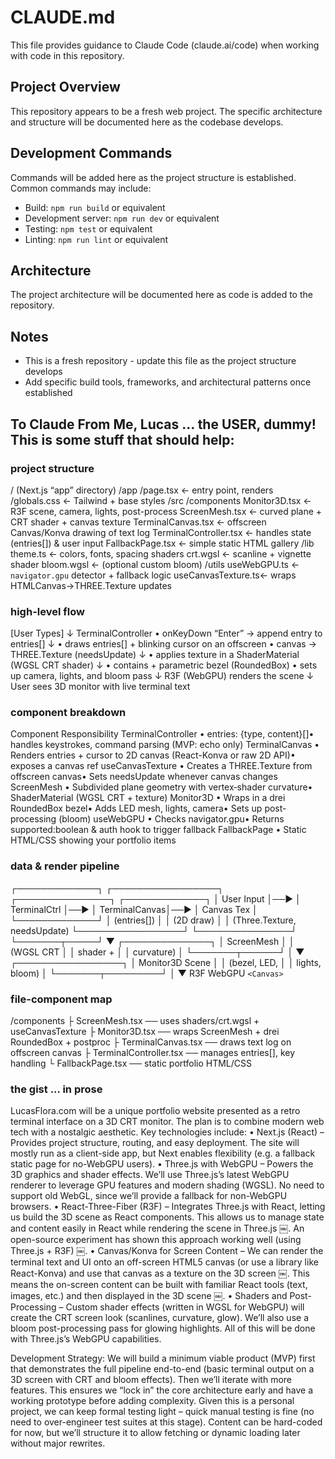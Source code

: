 # CLAUDE.md

This file provides guidance to Claude Code (claude.ai/code) when working with code in this repository.

## Project Overview

This repository appears to be a fresh web project. The specific architecture and structure will be documented here as the codebase develops.

## Development Commands

Commands will be added here as the project structure is established. Common commands may include:

- Build: `npm run build` or equivalent
- Development server: `npm run dev` or equivalent  
- Testing: `npm test` or equivalent
- Linting: `npm run lint` or equivalent

## Architecture

The project architecture will be documented here as code is added to the repository.

## Notes

- This is a fresh repository - update this file as the project structure develops
- Add specific build tools, frameworks, and architectural patterns once established

## To Claude From Me, Lucas ... the USER, dummy! This is some stuff that should help:
### project structure
/ (Next.js “app” directory)
/app
  /page.tsx            ← entry point, renders <MainScene>
  /globals.css         ← Tailwind + base styles
/src
  /components
    Monitor3D.tsx      ← R3F scene, camera, lights, post-process
    ScreenMesh.tsx     ← curved plane + CRT shader + canvas texture
    TerminalCanvas.tsx ← offscreen Canvas/Konva drawing of text log
    TerminalController.tsx
                       ← handles state (entries[]) & user input
    FallbackPage.tsx   ← simple static HTML gallery
  /lib
    theme.ts           ← colors, fonts, spacing
    shaders
      crt.wgsl         ← scanline + vignette shader
      bloom.wgsl       ← (optional custom bloom)
  /utils
    useWebGPU.ts       ← `navigator.gpu` detector + fallback logic
    useCanvasTexture.ts← wraps HTMLCanvas→THREE.Texture updates

### high-level flow
[User Types]
     ↓
TerminalController
  • onKeyDown “Enter” → append entry to entries[]
     ↓
<TerminalCanvas>
  • draws entries[] + blinking cursor on an offscreen <canvas>
  • canvas → THREE.Texture (needsUpdate)
     ↓
<ScreenMesh>
  • applies texture in a ShaderMaterial (WGSL CRT shader)
     ↓
<Monitor3D>
  • contains <ScreenMesh> + parametric bezel (RoundedBox)
  • sets up camera, lights, and bloom pass
     ↓
R3F <Canvas> (WebGPU) renders the scene
     ↓
User sees 3D monitor with live terminal text

### component breakdown
Component           Responsibility
TerminalController  • entries: {type, content}[]• handles keystrokes, command parsing (MVP: echo only)
TerminalCanvas      • Renders entries + cursor to 2D canvas (React-Konva or raw 2D API)• exposes a canvas ref
useCanvasTexture    • Creates a THREE.Texture from offscreen canvas• Sets needsUpdate whenever canvas changes
ScreenMesh          • Subdivided plane geometry with vertex‐shader curvature• ShaderMaterial (WGSL CRT + texture)
Monitor3D           • Wraps <ScreenMesh> in a drei RoundedBox bezel• Adds LED mesh, lights, camera• Sets up post-processing (bloom)
useWebGPU           • Checks navigator.gpu• Returns supported:boolean & auth hook to trigger fallback
FallbackPage        • Static HTML/CSS showing your portfolio items

### data & render pipeline
┌─────────────┐      ┌─────────────────┐      ┌───────────────┐      ┌─────────────┐
│ User Input  │──▶   │ TerminalCtrl    │──▶   │ TerminalCanvas│──▶   │ Canvas Tex  │
└─────────────┘      │ (entries[])     │      │ (2D draw)     │      │ (Three.Texture, needsUpdate)
                     └─────────────────┘      └───────────────┘      └───────┬─────┘
                                                                       ▼
                                                                    ┌──────────────┐
                                                                    │ ScreenMesh   │
                                                                    │ (WGSL CRT    │
                                                                    │  shader +    │
                                                                    │  curvature)  │
                                                                    └───────┬──────┘
                                                                            │
                                                                            ▼
                                                                  ┌─────────────────┐
                                                                  │ Monitor3D Scene │
                                                                  │ (bezel, LED,    │
                                                                  │  lights, bloom) │
                                                                  └───────┬─────────┘
                                                                          │
                                                                          ▼
                                                                     R3F WebGPU
                                                                     `<Canvas>`  

### file-component map
/components
├ ScreenMesh.tsx ── uses shaders/crt.wgsl + useCanvasTexture
├ Monitor3D.tsx ── wraps ScreenMesh + drei RoundedBox + postproc
├ TerminalCanvas.tsx ── draws text log on offscreen canvas
├ TerminalController.tsx ── manages entries[], key handling
└ FallbackPage.tsx ── static portfolio HTML/CSS

### the gist ... in prose
LucasFlora.com will be a unique portfolio website presented as a retro terminal interface on a 3D CRT monitor. The plan is to combine modern web tech with a nostalgic aesthetic. Key technologies include:
	•	Next.js (React) – Provides project structure, routing, and easy deployment. The site will mostly run as a client-side app, but Next enables flexibility (e.g. a fallback static page for no-WebGPU users).
	•	Three.js with WebGPU – Powers the 3D graphics and shader effects. We’ll use Three.js’s latest WebGPU renderer to leverage GPU features and modern shading (WGSL). No need to support old WebGL, since we’ll provide a fallback for non-WebGPU browsers.
	•	React-Three-Fiber (R3F) – Integrates Three.js with React, letting us build the 3D scene as React components. This allows us to manage state and content easily in React while rendering the scene in Three.js ￼. An open-source experiment has shown this approach working well (using Three.js + R3F) ￼.
	•	Canvas/Konva for Screen Content – We can render the terminal text and UI onto an off-screen HTML5 canvas (or use a library like React-Konva) and use that canvas as a texture on the 3D screen ￼. This means the on-screen content can be built with familiar React tools (text, images, etc.) and then displayed in the 3D scene ￼.
	•	Shaders and Post-Processing – Custom shader effects (written in WGSL for WebGPU) will create the CRT screen look (scanlines, curvature, glow). We’ll also use a bloom post-processing pass for glowing highlights. All of this will be done with Three.js’s WebGPU capabilities.

Development Strategy: We will build a minimum viable product (MVP) first that demonstrates the full pipeline end-to-end (basic terminal output on a 3D screen with CRT and bloom effects). Then we’ll iterate with more features. This ensures we “lock in” the core architecture early and have a working prototype before adding complexity. Given this is a personal project, we can keep formal testing light – quick manual testing is fine (no need to over-engineer test suites at this stage). Content can be hard-coded for now, but we’ll structure it to allow fetching or dynamic loading later without major rewrites.